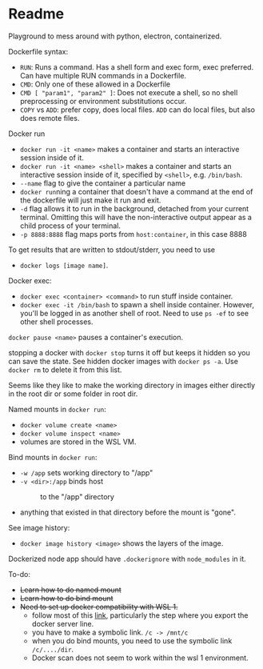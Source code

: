 # Readme

Playground to mess around with python, electron, containerized.

Dockerfile syntax:
* `RUN`: Runs a command. Has a shell form and exec form, exec preferred. Can
  have multiple RUN commands in a Dockerfile.
* `CMD`: Only one of these allowed in a Dockerfile
* `CMD [ "param1", "param2" ]`: Does not execute a shell, so no shell
  preprocessing or environment substitutions occur.
* `COPY` vs `ADD`: prefer copy, does local files. `ADD` can do local files,
  but also does remote files.

Docker run
* `docker run -it <name>` makes a container and starts an interactive
  session inside of it.
* `docker run -it <name> <shell>` makes a container and starts an interactive
  session inside of it, specified by `<shell>`, e.g. `/bin/bash`.
* `--name` flag to give the container a particular name
* `docker run`ning a container that doesn't have a command at the end of the
  dockerfile will just make it run and exit.
* `-d` flag allows it to run in the background, detached from your current
  terminal. Omitting this will have the non-interactive output appear as a
  child process of your terminal.
* `-p 8888:8888` flag maps ports from `host:container`, in this case 8888

To get results that are written to stdout/stderr, you need to use 
* `docker logs [image name]`.

Docker exec:
* `docker exec <container> <command>` to run stuff inside container.
* `docker exec -it /bin/bash` to spawn a shell inside container. 
    However, you'll be logged in as another shell of root. Need to use `ps -ef` to see other shell processes.

`docker pause <name>` pauses a container's execution.

stopping a docker with `docker stop` turns it off but keeps it hidden so you can
save the state. See hidden docker images with `docker ps -a`. Use `docker rm` to
delete it from this list.

Seems like they like to make the working directory in images either directly in
the root dir or some folder in root dir.

Named mounts in `docker run`:
* `docker volume create <name>`
* `docker volume inspect <name>`
* volumes are stored in the WSL VM.

Bind mounts in `docker run`:
* `-w /app` sets working directory to "/app"
* `-v <dir>:/app` binds host <dir> to the "/app" directory
* anything that existed in that directory before the mount is "gone".

See image history:
* `docker image history <image>`  shows the layers of the image.

Dockerized node app should have `.dockerignore` with `node_modules` in it.

To-do:
* ~~Learn how to do named mount~~
* ~~Learn how to do bind mount~~
* ~~Need to set up docker compatibility with WSL 1.~~
    * follow most of this [link](https://nicnetakis.com/blog/setting-up-docker-for-windows-and-wsl-to-work-flawlessly), particularly the step where you export the docker server line.
    * you have to make a symbolic link. `/c -> /mnt/c`
    * when you do bind mounts, you need to use the symbolic link `/c/..../dir`.
    * Docker scan does not seem to  work within the wsl 1 environment.


